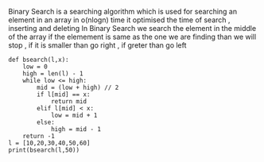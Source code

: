 Binary Search is a searching algorithm which is used for searching an element in an array in o(nlogn) time it optimised the time of search , inserting and deleting
In Binary Search we search the element in the middle of the array if the elemement is same as the one we are finding than we will stop , if it is smaller than go right , if greter than go left

```
def bsearch(l,x):
    low = 0
    high = len(l) - 1
    while low <= high:
        mid = (low + high) // 2
        if l[mid] == x:
            return mid
        elif l[mid] < x:
            low = mid + 1
        else:
            high = mid - 1
    return -1
l = [10,20,30,40,50,60]
print(bsearch(l,50))
```